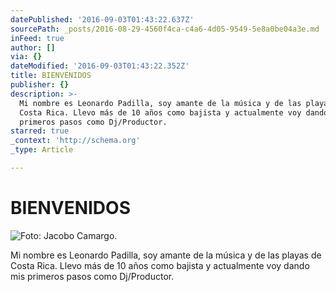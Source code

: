 ```yaml
---
datePublished: '2016-09-03T01:43:22.637Z'
sourcePath: _posts/2016-08-29-4560f4ca-c4a6-4d05-9549-5e8a0be04a3e.md
inFeed: true
author: []
via: {}
dateModified: '2016-09-03T01:43:22.352Z'
title: BIENVENIDOS
publisher: {}
description: >-
  Mi nombre es Leonardo Padilla, soy amante de la música y de las playas de
  Costa Rica. Llevo más de 10 años como bajista y actualmente voy dando mis
  primeros pasos como Dj/Productor.
starred: true
_context: 'http://schema.org'
_type: Article

---
```

# BIENVENIDOS
![Foto: Jacobo Camargo.](https://the-grid-user-content.s3-us-west-2.amazonaws.com/71d72977-f835-48f9-8799-4b1c79e10ddf.jpg)

Mi nombre es Leonardo Padilla, soy amante de la música y de las playas de Costa Rica. Llevo más de 10 años como bajista y actualmente voy dando mis primeros pasos como Dj/Productor.